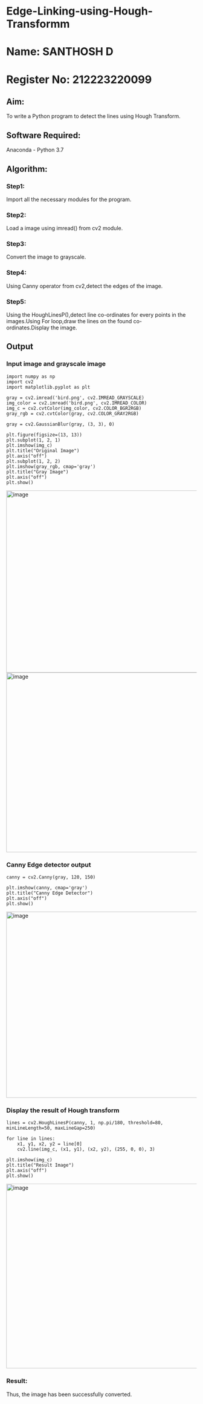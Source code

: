 # Edge-Linking-using-Hough-Transformm
# Name: SANTHOSH D
# Register No: 212223220099
## Aim:
To write a Python program to detect the lines using Hough Transform.

## Software Required:
Anaconda - Python 3.7

## Algorithm:
### Step1:

Import all the necessary modules for the program.
### Step2:

Load a image using imread() from cv2 module.
### Step3:

Convert the image to grayscale.
### Step4:

Using Canny operator from cv2,detect the edges of the image.
### Step5:

Using the HoughLinesP(),detect line co-ordinates for every points in the images.Using For loop,draw the lines on the found co-ordinates.Display the image.
## Output

### Input image and grayscale image
```
import numpy as np
import cv2
import matplotlib.pyplot as plt

gray = cv2.imread('bird.png', cv2.IMREAD_GRAYSCALE)
img_color = cv2.imread('bird.png', cv2.IMREAD_COLOR)
img_c = cv2.cvtColor(img_color, cv2.COLOR_BGR2RGB)
gray_rgb = cv2.cvtColor(gray, cv2.COLOR_GRAY2RGB)

gray = cv2.GaussianBlur(gray, (3, 3), 0)

plt.figure(figsize=(13, 13))
plt.subplot(1, 2, 1)
plt.imshow(img_c)
plt.title("Original Image")
plt.axis("off")
plt.subplot(1, 2, 2)
plt.imshow(gray_rgb, cmap='gray')
plt.title("Gray Image")
plt.axis("off")
plt.show()

```
<img width="636" height="481" alt="image" src="https://github.com/user-attachments/assets/8859a838-4f8d-4880-bca7-3aa35ffbe09a" />
<img width="685" height="475" alt="image" src="https://github.com/user-attachments/assets/b0279080-35e4-4b58-89fd-03fe7f534cdc" />



### Canny Edge detector output
```
canny = cv2.Canny(gray, 120, 150)

plt.imshow(canny, cmap='gray')
plt.title("Canny Edge Detector")
plt.axis("off")
plt.show()

```
<img width="646" height="492" alt="image" src="https://github.com/user-attachments/assets/db43909f-0c81-4eba-be89-914abf2ee290" />




### Display the result of Hough transform
```
lines = cv2.HoughLinesP(canny, 1, np.pi/180, threshold=80, minLineLength=50, maxLineGap=250)

for line in lines:
    x1, y1, x2, y2 = line[0]
    cv2.line(img_c, (x1, y1), (x2, y2), (255, 0, 0), 3)

plt.imshow(img_c)
plt.title("Result Image")
plt.axis("off")
plt.show()

```
<img width="688" height="488" alt="image" src="https://github.com/user-attachments/assets/7fce8f41-849b-4ab9-983a-4f9f079868dd" />


### Result:
Thus, the image has been successfully converted.
